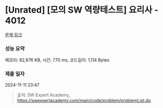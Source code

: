 # [Unrated] [모의 SW 역량테스트] 요리사 - 4012 

[문제 링크](https://swexpertacademy.com/main/code/problem/problemDetail.do?contestProbId=AWIeUtVakTMDFAVH) 

### 성능 요약

메모리: 82,676 KB, 시간: 770 ms, 코드길이: 1,114 Bytes

### 제출 일자

2024-11-11 23:47



> 출처: SW Expert Academy, https://swexpertacademy.com/main/code/problem/problemList.do